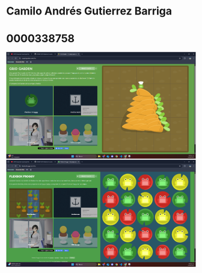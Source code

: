 # Camilo Andrés Gutierrez Barriga
# 0000338758

![alt text](Grid_Garden.png)
![alt text](Flexbox_Froggy.png)